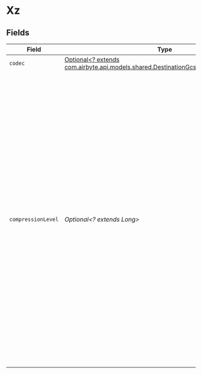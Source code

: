 # Xz


## Fields

| Field                                                                                                                                                                                                                                                                                                                                                                                                                                                                                                                                                                                                                                                               | Type                                                                                                                                                                                                                                                                                                                                                                                                                                                                                                                                                                                                                                                                | Required                                                                                                                                                                                                                                                                                                                                                                                                                                                                                                                                                                                                                                                            | Description                                                                                                                                                                                                                                                                                                                                                                                                                                                                                                                                                                                                                                                         |
| ------------------------------------------------------------------------------------------------------------------------------------------------------------------------------------------------------------------------------------------------------------------------------------------------------------------------------------------------------------------------------------------------------------------------------------------------------------------------------------------------------------------------------------------------------------------------------------------------------------------------------------------------------------------- | ------------------------------------------------------------------------------------------------------------------------------------------------------------------------------------------------------------------------------------------------------------------------------------------------------------------------------------------------------------------------------------------------------------------------------------------------------------------------------------------------------------------------------------------------------------------------------------------------------------------------------------------------------------------- | ------------------------------------------------------------------------------------------------------------------------------------------------------------------------------------------------------------------------------------------------------------------------------------------------------------------------------------------------------------------------------------------------------------------------------------------------------------------------------------------------------------------------------------------------------------------------------------------------------------------------------------------------------------------- | ------------------------------------------------------------------------------------------------------------------------------------------------------------------------------------------------------------------------------------------------------------------------------------------------------------------------------------------------------------------------------------------------------------------------------------------------------------------------------------------------------------------------------------------------------------------------------------------------------------------------------------------------------------------- |
| `codec`                                                                                                                                                                                                                                                                                                                                                                                                                                                                                                                                                                                                                                                             | [Optional<? extends com.airbyte.api.models.shared.DestinationGcsSchemasFormatCodec>](../../models/shared/DestinationGcsSchemasFormatCodec.md)                                                                                                                                                                                                                                                                                                                                                                                                                                                                                                                       | :heavy_minus_sign:                                                                                                                                                                                                                                                                                                                                                                                                                                                                                                                                                                                                                                                  | N/A                                                                                                                                                                                                                                                                                                                                                                                                                                                                                                                                                                                                                                                                 |
| `compressionLevel`                                                                                                                                                                                                                                                                                                                                                                                                                                                                                                                                                                                                                                                  | *Optional<? extends Long>*                                                                                                                                                                                                                                                                                                                                                                                                                                                                                                                                                                                                                                          | :heavy_minus_sign:                                                                                                                                                                                                                                                                                                                                                                                                                                                                                                                                                                                                                                                  | The presets 0-3 are fast presets with medium compression. The presets 4-6 are fairly slow presets with high compression. The default preset is 6. The presets 7-9 are like the preset 6 but use bigger dictionaries and have higher compressor and decompressor memory requirements. Unless the uncompressed size of the file exceeds 8 MiB, 16 MiB, or 32 MiB, it is waste of memory to use the presets 7, 8, or 9, respectively. Read more <a href="https://commons.apache.org/proper/commons-compress/apidocs/org/apache/commons/compress/compressors/xz/XZCompressorOutputStream.html#XZCompressorOutputStream-java.io.OutputStream-int-">here</a> for details. |